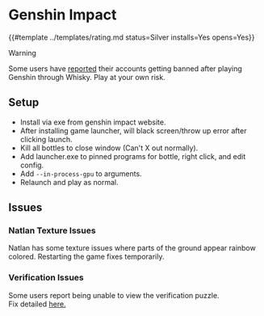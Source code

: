 # Genshin Impact
<!-- script:Aliases [] -->

{{#template ../templates/rating.md status=Silver installs=Yes opens=Yes}}

> [!WARNING]
> Some users have [reported](https://discord.com/channels/1115955071549702235/1232559655113457694/1232559655113457694) their accounts getting banned after playing Genshin through Whisky. Play at your own risk.

## Setup
- Install via exe from genshin impact website.
- After installing game launcher, will black screen/throw up error after clicking launch. 
- Kill all bottles to close window (Can't X out normally).
- Add launcher.exe to pinned programs for bottle, right click, and edit config.
- Add `--in-process-gpu` to arguments.
- Relaunch and play as normal.

## Issues

### Natlan Texture Issues
Natlan has some texture issues where parts of the ground appear rainbow colored. Restarting the game fixes temporarily.

### Verification Issues
Some users report being unable to view the verification puzzle.  
Fix detailed [here.](https://github.com/Whisky-App/Whisky/issues/858#issuecomment-1987155593)
